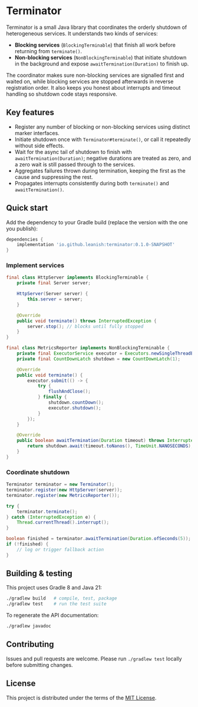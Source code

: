 # Terminator

Terminator is a small Java library that coordinates the orderly shutdown of heterogeneous services. It understands two kinds of services:

* **Blocking services** (`BlockingTerminable`) that finish all work before returning from `terminate()`.
* **Non-blocking services** (`NonBlockingTerminable`) that initiate shutdown in the background and expose `awaitTermination(Duration)` to finish up.

The coordinator makes sure non-blocking services are signalled first and waited on, while blocking services are stopped afterwards in reverse registration order. It also keeps you honest about interrupts and timeout handling so shutdown code stays responsive.

## Key features

- Register any number of blocking or non-blocking services using distinct marker interfaces.
- Initiate shutdown once with `Terminator#terminate()`, or call it repeatedly without side effects.
- Wait for the async tail of shutdown to finish with `awaitTermination(Duration)`; negative durations are treated as zero, and a zero wait is still passed through to the services.
- Aggregates failures thrown during termination, keeping the first as the cause and suppressing the rest.
- Propagates interrupts consistently during both `terminate()` and `awaitTermination()`.

## Quick start

Add the dependency to your Gradle build (replace the version with the one you publish):

```groovy
dependencies {
    implementation 'io.github.leanish:terminator:0.1.0-SNAPSHOT'
}
```

### Implement services

```java
final class HttpServer implements BlockingTerminable {
    private final Server server;

    HttpServer(Server server) {
        this.server = server;
    }

    @Override
    public void terminate() throws InterruptedException {
        server.stop(); // blocks until fully stopped
    }
}

final class MetricsReporter implements NonBlockingTerminable {
    private final ExecutorService executor = Executors.newSingleThreadExecutor();
    private final CountDownLatch shutdown = new CountDownLatch(1);

    @Override
    public void terminate() {
        executor.submit(() -> {
            try {
                flushAndClose();
            } finally {
                shutdown.countDown();
                executor.shutdown();
            }
        });
    }

    @Override
    public boolean awaitTermination(Duration timeout) throws InterruptedException {
        return shutdown.await(timeout.toNanos(), TimeUnit.NANOSECONDS);
    }
}
```

### Coordinate shutdown

```java
Terminator terminator = new Terminator();
terminator.register(new HttpServer(server));
terminator.register(new MetricsReporter());

try {
    terminator.terminate();
} catch (InterruptedException e) {
    Thread.currentThread().interrupt();
}

boolean finished = terminator.awaitTermination(Duration.ofSeconds(5));
if (!finished) {
    // log or trigger fallback action
}
```

## Building & testing

This project uses Gradle 8 and Java 21:

```bash
./gradlew build   # compile, test, package
./gradlew test    # run the test suite
```

To regenerate the API documentation:

```bash
./gradlew javadoc
```

## Contributing

Issues and pull requests are welcome. Please run `./gradlew test` locally before submitting changes.

## License

This project is distributed under the terms of the [MIT License](LICENSE).
